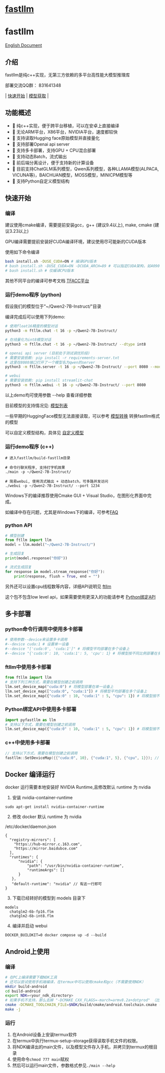 # [fastllm](https://github.com/ztxz16/fastllm)

# fastllm

[English Document](README_EN.md)

## 介绍

fastllm是纯c++实现，无第三方依赖的多平台高性能大模型推理库

部署交流QQ群： 831641348

| [快速开始](#快速开始) | [模型获取](docs/models.md) |

## 功能概述

- 🚀 纯c++实现，便于跨平台移植，可以在安卓上直接编译
- 🚀 无论ARM平台，X86平台，NVIDIA平台，速度都较快
- 🚀 支持读取Hugging face原始模型并直接量化
- 🚀 支持部署Openai api server
- 🚀 支持多卡部署，支持GPU + CPU混合部署
- 🚀 支持动态Batch，流式输出
- 🚀 前后端分离设计，便于支持新的计算设备
- 🚀 目前支持ChatGLM系列模型，Qwen系列模型，各种LLAMA模型(ALPACA, VICUNA等)，BAICHUAN模型，MOSS模型，MINICPM模型等
- 🚀 支持Python自定义模型结构

## 快速开始

### 编译

建议使用cmake编译，需要提前安装gcc，g++ (建议9.4以上), make, cmake (建议3.23以上)

GPU编译需要提前安装好CUDA编译环境，建议使用尽可能新的CUDA版本

使用如下命令编译

``` sh
bash install.sh -DUSE_CUDA=ON # 编译GPU版本
# bash install.sh -DUSE_CUDA=ON -DCUDA_ARCH=89 # 可以指定CUDA架构，如4090使用89架构
# bash install.sh # 仅编译CPU版本
```

其他不同平台的编译可参考文档
[TFACC平台](docs/tfacc.md)

### 运行demo程序 (python)

假设我们的模型位于"~/Qwen2-7B-Instruct/"目录

编译完成后可以使用下列demo:

``` sh
# 使用float16精度的模型对话
python3 -m ftllm.chat -t 16 -p ~/Qwen2-7B-Instruct/ 

# 在线量化为int8模型对话
python3 -m ftllm.chat -t 16 -p ~/Qwen2-7B-Instruct/ --dtype int8

# openai api server (目前处于测试调优阶段)
# 需要安装依赖: pip install -r requirements-server.txt
# 这里在8080端口打开了一个模型名为qwen的server
python3 -m ftllm.server -t 16 -p ~/Qwen2-7B-Instruct/ --port 8080 --model_name qwen

# webui
# 需要安装依赖: pip install streamlit-chat
python3 -m ftllm.webui -t 16 -p ~/Qwen2-7B-Instruct/ --port 8080
```

以上demo均可使用参数 --help 查看详细参数

目前模型的支持情况见: [模型列表](docs/models.md)

一些早期的HuggingFace模型无法直接读取，可以参考 [模型转换](docs/models.md#模型导出convert-offline) 转换fastllm格式的模型

可以自定义模型结构，具体见 [自定义模型](docs/custom.md)

### 运行demo程序 (c++)

```
# 进入fastllm/build-fastllm目录

# 命令行聊天程序, 支持打字机效果
./main -p ~/Qwen2-7B-Instruct/ 

# 简易webui, 使用流式输出 + 动态batch，可多路并发访问
./webui -p ~/Qwen2-7B-Instruct/ --port 1234 
```

Windows下的编译推荐使用Cmake GUI + Visual Studio，在图形化界面中完成。

如编译中存在问题，尤其是Windows下的编译，可参考[FAQ](docs/faq.md)

### python API

``` python
# 模型创建
from ftllm import llm
model = llm.model("~/Qwen2-7B-Instruct/")

# 生成回复
print(model.response("你好"))

# 流式生成回复
for response in model.stream_response("你好"):
    print(response, flush = True, end = "")
```

另外还可以设置cpu线程数等内容，详细API说明见 [ftllm](docs/ftllm.md)

这个包不包含low level api，如果需要使用更深入的功能请参考 [Python绑定API](#Python绑定API)

## 多卡部署

### python命令行调用中使用多卡部署

``` sh
# 使用参数--device来设置多卡调用
#--device cuda:1 # 设置单一设备
#--device "['cuda:0', 'cuda:1']" # 将模型平均部署在多个设备上
#--device "{'cuda:0': 10, 'cuda:1': 5, 'cpu': 1} # 将模型按不同比例部署在多个设备上
```
### ftllm中使用多卡部署

``` python
from ftllm import llm
# 支持下列三种方式，需要在模型创建之前调用
llm.set_device_map("cuda:0") # 将模型部署在单一设备上
llm.set_device_map(["cuda:0", "cuda:1"]) # 将模型平均部署在多个设备上
llm.set_device_map({"cuda:0" : 10, "cuda:1" : 5, "cpu": 1}) # 将模型按不同比例部署在多个设备上
```

### Python绑定API中使用多卡部署

``` python
import pyfastllm as llm
# 支持以下方式，需要在模型创建之前调用
llm.set_device_map({"cuda:0" : 10, "cuda:1" : 5, "cpu": 1}) # 将模型按不同比例部署在多个设备上
```

### c++中使用多卡部署

``` cpp
// 支持以下方式，需要在模型创建之前调用
fastllm::SetDeviceMap({{"cuda:0", 10}, {"cuda:1", 5}, {"cpu", 1}}); // 将模型按不同比例部署在多个设备上
```

## Docker 编译运行
docker 运行需要本地安装好 NVIDIA Runtime,且修改默认 runtime 为 nvidia

1. 安装 nvidia-container-runtime
```
sudo apt-get install nvidia-container-runtime
```

2. 修改 docker 默认 runtime 为 nvidia

/etc/docker/daemon.json
```
{
  "registry-mirrors": [
    "https://hub-mirror.c.163.com",
    "https://mirror.baidubce.com"
  ],
  "runtimes": {
      "nvidia": {
          "path": "/usr/bin/nvidia-container-runtime",
          "runtimeArgs": []
      }
   },
   "default-runtime": "nvidia" // 有这一行即可
}

```

3. 下载已经转好的模型到 models 目录下
```
models
  chatglm2-6b-fp16.flm
  chatglm2-6b-int8.flm
```

4. 编译并启动 webui
```
DOCKER_BUILDKIT=0 docker compose up -d --build
```

## Android上使用

### 编译
``` sh
# 在PC上编译需要下载NDK工具
# 还可以尝试使用手机端编译，在termux中可以使用cmake和gcc（不需要使用NDK）
mkdir build-android
cd build-android
export NDK=<your_ndk_directory>
# 如果手机不支持，那么去掉 "-DCMAKE_CXX_FLAGS=-march=armv8.2a+dotprod" （比较新的手机都是支持的）
cmake -DCMAKE_TOOLCHAIN_FILE=$NDK/build/cmake/android.toolchain.cmake -DANDROID_ABI=arm64-v8a -DANDROID_PLATFORM=android-23 -DCMAKE_CXX_FLAGS=-march=armv8.2a+dotprod ..
make -j
```

### 运行

1. 在Android设备上安装termux软件
2. 在termux中执行termux-setup-storage获得读取手机文件的权限。
3. 将NDK编译出的main文件，以及模型文件存入手机，并拷贝到termux的根目录
4. 使用命令```chmod 777 main```赋权
5. 然后可以运行main文件，参数格式参见```./main --help```

